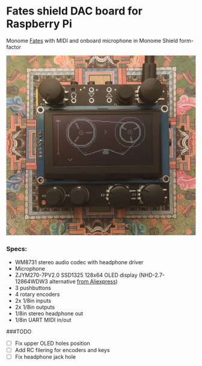 # Fates shield DAC board for Raspberry Pi

Monome [Fates](https://github.com/okyeron/fates) with MIDI and onboard microphone in Monome Shield form-factor

![<fates shield>](<hardware/fates-shield-proto.jpg>)

### Specs:

- WM8731 stereo audio codec with headphone driver
- Microphone
- ZJYM270-7PV2.0 SSD1325 128x64 OLED display (NHD-2.7-12864WDW3 alternative [from Aliexpress](https://aliexpress.ru/item/4000265549668.html))
- 3 pushbuttons
- 4 rotary encoders
- 2x 1/8in inputs
- 2x 1/8in outputs
- 1/8in stereo headphone out
- 1/8in UART MIDI in/out

###TODO
  
- [ ] Fix upper OLED holes position
- [ ] Add RC filering for encoders and keys
- [ ] Fix headphone jack hole
